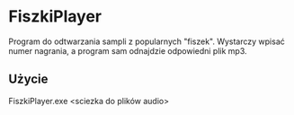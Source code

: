# FiszkiPlayer

Program do odtwarzania sampli z popularnych "fiszek". Wystarczy wpisać numer nagrania, a program sam odnajdzie odpowiedni plik mp3.

## Użycie
  FiszkiPlayer.exe <sciezka do plików audio>
